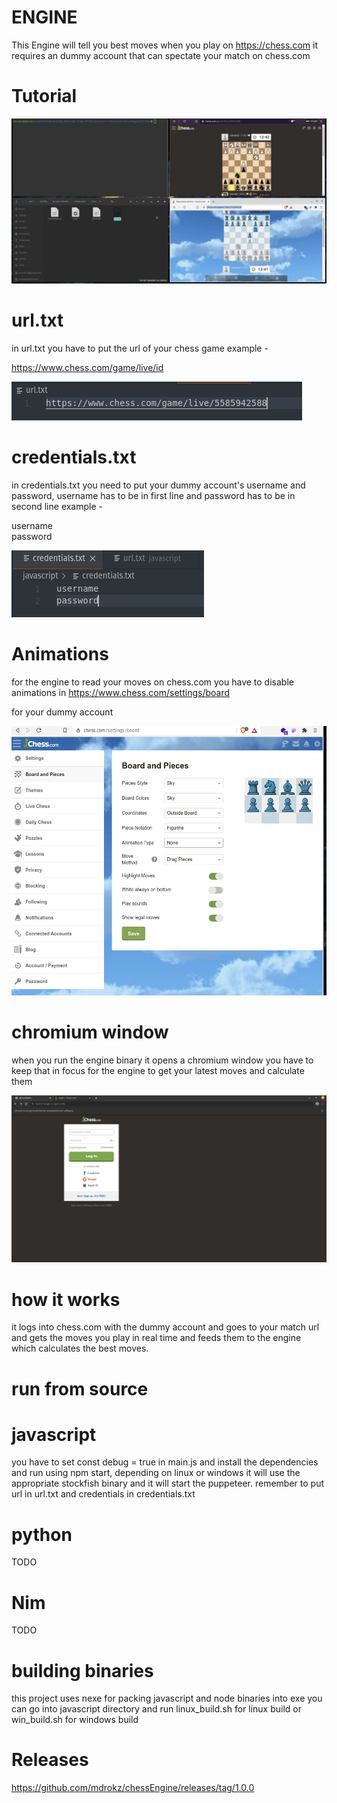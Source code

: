 # ENGINE

This Engine will tell you best moves when you play on https://chess.com it requires an dummy account that can spectate your match on chess.com


# Tutorial


![chessengine_tutorial](https://github.com/mdrokz/chessEngine/blob/master/examples/chessengine_tutorial.gif)


# url.txt

in url.txt you have to put the url of your chess game example -

https://www.chess.com/game/live/id

![url](https://github.com/mdrokz/chessEngine/blob/master/examples/url.png)

# credentials.txt

in credentials.txt you need to put your dummy account's username and password, username has to be in first line and password has to be in second line example -

username <br />
password

![credentials](https://github.com/mdrokz/chessEngine/blob/master/examples/credentials.png)

# Animations

for the engine to read your moves on chess.com you have to disable animations in https://www.chess.com/settings/board

for your dummy account

![settings](https://github.com/mdrokz/chessEngine/blob/master/examples/settings.png)

# chromium window

when you run the engine binary it opens a chromium window you have to keep that in focus for the engine to get your latest moves and calculate them

![chromium](https://github.com/mdrokz/chessEngine/blob/master/examples/chromium.png)


# how it works

it logs into chess.com with the dummy account and goes to your match url and gets the moves you play in real time and feeds them to the engine which calculates the best moves.


# run from source

# javascript

you have to set const debug = true in main.js and install the dependencies and run using npm start, depending on linux or windows it will use the appropriate stockfish binary and it will start the puppeteer. remember to put url in url.txt and credentials in credentials.txt

# python 

TODO

# Nim

TODO

# building binaries

this project uses nexe for packing javascript and node binaries into exe you can go into javascript directory and run linux_build.sh for linux build or win_build.sh for windows build

# Releases

https://github.com/mdrokz/chessEngine/releases/tag/1.0.0

